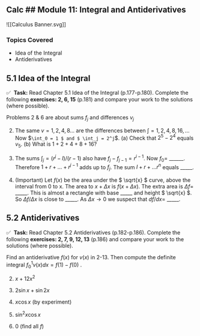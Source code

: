 Calc \## Module 11: Integral and Antiderivatives
------------------------------------------------

![[Calculus Banner.svg]]

### Topics Covered

*   Idea of the Integral
*   Antiderivatives

5.1 Idea of the Integral
------------------------

✅  **Task:** Read Chapter 5.1 Idea of the Integral (p.177-p.180). Complete the following **exercises: 2, 6, 15** (p.181) and compare your work to the solutions (where possible).

Problems 2 & 6 are about sums $` f_j `$ and differences $` v_j `$ 

2. The same $` v = 1,2,4,8 ... `$ are the differences between $` \int = 1,2,4,8,16, ...`$ Now $` \int_0 = 1 $ and $ \int_j = 2^j `$. (a) Check that $` 2^5 - 2^4 `$ equals $` v_5 `$. (b) What is $` 1 + 2 + 4 + 8 + 16 `$?

6. The sums $` \int_j = (r^j - l)/(r - 1) `$ also have $` f_j - f_{j-1} = r^{i-1} `$. Now $` f_0 = `$ ______. Therefore $` 1 + r + ... + r^{j-1} `$ adds up to $` f_j `$. The sum $` I + r + ... r^n `$ equals _____.

15. (Important) Let $` f(x) `$ be the area under the $` \sqrt{x} `$ curve, above the interval from 0 to x. The area to $` x + \Delta x `$ is $` f(x + \Delta x) `$. The extra area is $` \Delta f = `$ _____. This is almost a rectangle with base _____ and height $` \sqrt{x} `$. So $` \Delta f / \Delta x  `$ is close to _____. As $` \Delta x \rightarrow 0 `$ we suspect that $` df/dx = `$ _____.      

5.2 Antiderivatives
-------------------

✅  **Task:** Read Chapter 5.2 Antiderivatives (p.182-p.186). Complete the following **exercises: 2, 7, 9, 12, 13** (p.186) and compare your work to the solutions (where possible).

Find an antiderivative $` f(x) `$ for $` v(x) `$ in  2-13. Then compute the definite integral $` f^1_0 v(x) dx = f(1) - f(0) `$ .

2. $` x + 12x^2 `$

7. $` 2 \sin x + \sin 2x `$

9. $` x \cos x `$ (by experiment)

12. $` \sin^2x \cos x `$ 

13. $` 0 `$ (find all $` f `$)
